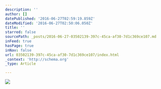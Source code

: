 ```yaml
---
description: ''
author: []
datePublished: '2016-06-27T02:59:19.859Z'
dateModified: '2016-06-27T02:50:06.050Z'
title: ''
starred: false
sourcePath: _posts/2016-06-27-03502139-397c-45ca-af30-7d1c369ce107.md
inFeed: true
hasPage: true
inNav: false
url: 03502139-397c-45ca-af30-7d1c369ce107/index.html
_context: 'http://schema.org'
_type: Article

---
```

![](https://the-grid-user-content.s3-us-west-2.amazonaws.com/6d2fb3d4-e5e3-4542-98fc-56d07da4c62d.png)